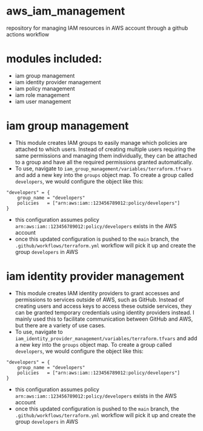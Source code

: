 # aws_iam_management
repository for managing IAM resources in AWS account through a github actions workflow

# modules included:
- iam group management
- iam identity provider management
- iam policy management
- iam role management
- iam user management

# iam group management
- This module creates IAM groups to easily manage which policies are attached to which users.  Instead of creating multiple users requiring the same permissions and managing them individually, they can be attached to a group and have all the required permissions granted automatically.
- To use, navigate to `iam_group_management/variables/terraform.tfvars` and add a new key into the `groups` object map.  To create a group called `developers`, we would configure the object like this:
```
"developers" = {
    group_name = "developers"
    policies   = ["arn:aws:iam::123456789012:policy/developers"]
}
```
- this configuration assumes policy `arn:aws:iam::123456789012:policy/developers` exists in the AWS account
- once this updated configuration is pushed to the `main` branch, the `.github/workflows/terraform.yml` workflow will pick it up and create the group `developers` in AWS

# iam identity provider management
- This module creates IAM identity providers to grant accesses and permissions to services outside of AWS, such as GitHub.  Instead of creating users and access keys to access these outside services, they can be granted temporary credentials using identity providers instead.  I mainly used this to facilitate communication between GitHub and AWS, but there are a variety of use cases.
- To use, navigate to `iam_identity_provider_management/variables/terraform.tfvars` and add a new key into the `groups` object map.  To create a group called `developers`, we would configure the object like this:
```
"developers" = {
    group_name = "developers"
    policies   = ["arn:aws:iam::123456789012:policy/developers"]
}
```
- this configuration assumes policy `arn:aws:iam::123456789012:policy/developers` exists in the AWS account
- once this updated configuration is pushed to the `main` branch, the `.github/workflows/terraform.yml` workflow will pick it up and create the group `developers` in AWS

